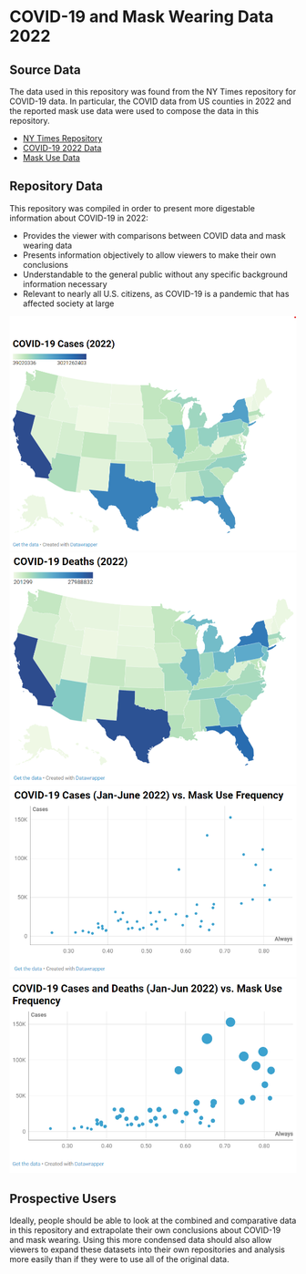 # COVID-19 and Mask Wearing Data 2022

## Source Data
The data used in this repository was found from the NY Times repository for COVID-19 data. In particular, the COVID data from US counties in 2022 and the reported mask use data were used to compose the data in this repository.
- [NY Times Repository](https://github.com/nytimes/covid-19-data)
- [COVID-19 2022 Data](https://github.com/nytimes/covid-19-data/blob/master/us-counties-2022.csv)
- [Mask Use Data](https://github.com/nytimes/covid-19-data/blob/master/mask-use/mask-use-by-county.csv)

## Repository Data
This repository was compiled in order to present more digestable information about COVID-19 in 2022:
- Provides the viewer with comparisons between COVID data and mask wearing data
- Presents information objectively to allow viewers to make their own conclusions
- Understandable to the general public without any specific background information necessary
- Relevant to nearly all U.S. citizens, as COVID-19 is a pandemic that has affected society at large

![Cases-2022](https://github.com/emmalittle/105-Unit-3/blob/main/Repository%20Data/Cases-22.png)
![Deaths-2022](https://github.com/emmalittle/105-Unit-3/blob/main/Repository%20Data/Deaths-22.png)
![Always](https://github.com/emmalittle/105-Unit-3/blob/main/Repository%20Data/Always.png)
![AlwaysBubble](https://github.com/emmalittle/105-Unit-3/blob/main/Repository%20Data/AlwaysBubble.png)

## Prospective Users
Ideally, people should be able to look at the combined and comparative data in this repository and extrapolate their own conclusions about COVID-19 and mask wearing. Using this more condensed data should also allow viewers to expand these datasets into their own repositories and analysis more easily than if they were to use all of the original data.
